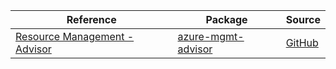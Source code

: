 | Reference | Package | Source |
|---|---|---|
|[Resource Management - Advisor](mgmt-advisor-readme.md)|[azure-mgmt-advisor](https://pypi.org/project/azure-mgmt-advisor)|[GitHub](https://github.com/Azure/azure-sdk-for-python/blob/main/)|
